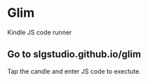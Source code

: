 # Glim
Kindle JS code runner

## Go to slgstudio.github.io/glim

Tap the candle and enter JS code to exectute.
